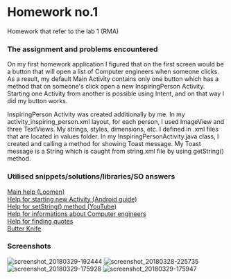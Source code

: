 # Homework no.1
Homework that refer to the lab 1 (RMA)

### The assignment and problems encountered
On my first homework application I figured that on the first screen would be a button that will open a list of Computer engineers when someone clicks. As a result, my default Main Activity contains only one button which has a method that on someone's click open a new InspiringPerson Activity. Starting one Activity from another is possible using Intent, and on that way I did my button works.

InspiringPerson Activity was created additionally by me. In my activity_inspiring_person.xml layout, for each person, I used ImageView and three TextViews. My strings, styles, dimensions, etc. I defined in .xml files that are located in values folder. In my InspiringPersonActivity.java class, I created and calling a method for showing Toast message. My Toast message is a String which is caught from string.xml file by using getString() method.

### Utilised snippets/solutions/libraries/SO answers
[Main help (Loomen)](https://loomen.carnet.hr/pluginfile.php/768221/mod_resource/content/1/LV1%20-%20predlo%C5%BEak%20%282017%29.pdf) <br/>
[Help for starting new Activity (Android guide)](https://developer.android.com/training/basics/firstapp/starting-activity.html) <br/>
[Help for setString() method (YouTube)](https://www.youtube.com/watch?v=vR0VPqXDeHY)</br>
[Help for informations about Computer engineers](https://www.ranker.com/list/10-most-influential-people-in-the-history-of-computers/garciagadgets?utm_expid=16418821-388.8yjUEguUSkGHvlaagyulMg.0&utm_referrer=https%3A%2F%2Fwww.google.hr%2F)</br>
[Help for finding quotes](http://www.azquotes.com/)</br>
[Butter Knife](http://jakewharton.github.io/butterknife/)</br>

### Screenshots
![screenshot_20180329-192444](https://user-images.githubusercontent.com/13196281/38109449-71edbe68-3398-11e8-9e7e-d3051803ef91.png)
![screenshot_20180328-225735](https://user-images.githubusercontent.com/13196281/38109450-725fa5fa-3398-11e8-9e4b-cd7f85637d08.png)
![screenshot_20180329-175928](https://user-images.githubusercontent.com/13196281/38109452-72a154a0-3398-11e8-8a64-debdfd971a9b.png)
![screenshot_20180329-175947](https://user-images.githubusercontent.com/13196281/38109453-730fa02c-3398-11e8-8b4f-9353711ed512.png)
